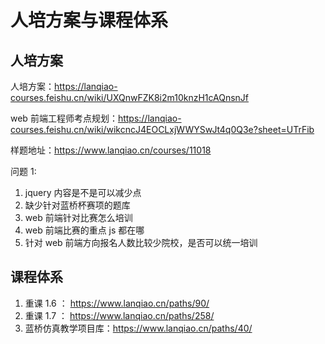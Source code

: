 # 人培方案与课程体系 

## 人培方案

人培方案：https://lanqiao-courses.feishu.cn/wiki/UXQnwFZK8i2m10knzH1cAQnsnJf

web 前端工程师考点规划：https://lanqiao-courses.feishu.cn/wiki/wikcncJ4EOCLxjWWYSwJt4q0Q3e?sheet=UTrFib

样题地址：https://www.lanqiao.cn/courses/11018


问题 1:

1. jquery 内容是不是可以减少点
2. 缺少针对蓝桥杯赛项的题库
3. web 前端针对比赛怎么培训
4. web 前端比赛的重点 js 都在哪  
5. 针对 web 前端方向报名人数比较少院校，是否可以统一培训 

## 课程体系

1. 重课 1.6 ： https://www.lanqiao.cn/paths/90/
2. 重课 1.7 ： https://www.lanqiao.cn/paths/258/
3. 蓝桥仿真教学项目库：https://www.lanqiao.cn/paths/40/














